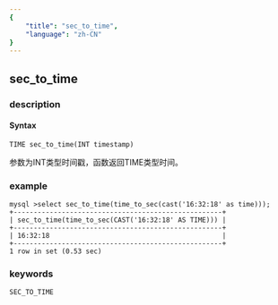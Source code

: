 ```yaml
---
{
    "title": "sec_to_time",
    "language": "zh-CN"
}
---
```


<!-- 
Licensed to the Apache Software Foundation (ASF) under one
or more contributor license agreements.  See the NOTICE file
distributed with this work for additional information
regarding copyright ownership.  The ASF licenses this file
to you under the Apache License, Version 2.0 (the
"License"); you may not use this file except in compliance
with the License.  You may obtain a copy of the License at

  http://www.apache.org/licenses/LICENSE-2.0

Unless required by applicable law or agreed to in writing,
software distributed under the License is distributed on an
"AS IS" BASIS, WITHOUT WARRANTIES OR CONDITIONS OF ANY
KIND, either express or implied.  See the License for the
specific language governing permissions and limitations
under the License.
-->

## sec_to_time
### description
#### Syntax

`TIME sec_to_time(INT timestamp)`

参数为INT类型时间戳，函数返回TIME类型时间。

### example

```
mysql >select sec_to_time(time_to_sec(cast('16:32:18' as time)));
+----------------------------------------------------+
| sec_to_time(time_to_sec(CAST('16:32:18' AS TIME))) |
+----------------------------------------------------+
| 16:32:18                                           |
+----------------------------------------------------+
1 row in set (0.53 sec)
```

### keywords
    SEC_TO_TIME
